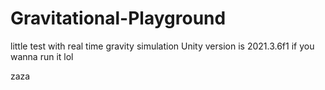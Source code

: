# Gravitational-Playground
little test with real time gravity simulation
Unity version is 2021.3.6f1 if you wanna run it lol

zaza
